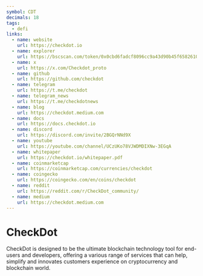 ```yaml
---
symbol: CDT
decimals: 18
tags:
  - defi
links:
  - name: website
    url: https://checkdot.io
  - name: explorer
    url: https://bscscan.com/token/0x0cbd6fadcf8096cc9a43d90b45f65826102e3ece
  - name: x
    url: https://x.com/Checkdot_proto
  - name: github
    url: https://github.com/checkdot
  - name: telegram
    url: https://t.me/checkdot
  - name: telegram_news
    url: https://t.me/checkdotnews
  - name: blog
    url: https://checkdot.medium.com
  - name: docs
    url: https://docs.checkdot.io
  - name: discord
    url: https://discord.com/invite/2BGQrNNd9X
  - name: youtube
    url: https://youtube.com/channel/UCzUKo78VJWDMDIXNw-3EGqA
  - name: whitepaper
    url: https://checkdot.io/whitepaper.pdf
  - name: coinmarketcap
    url: https://coinmarketcap.com/currencies/checkdot
  - name: coingecko
    url: https://coingecko.com/en/coins/checkdot
  - name: reddit
    url: https://reddit.com/r/CheckDot_community/
  - name: medium
    url: https://checkdot.medium.com
---
```


# CheckDot

CheckDot is designed to be the ultimate blockchain technology tool for end-users and developers, offering a various range of services that can help, simplify and innovates customers experience on cryptocurrency and blockchain world.
